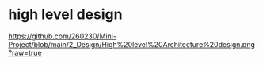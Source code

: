 # high level design
https://github.com/260230/Mini-Project/blob/main/2_Design/High%20level%20Architecture%20design.png?raw=true
